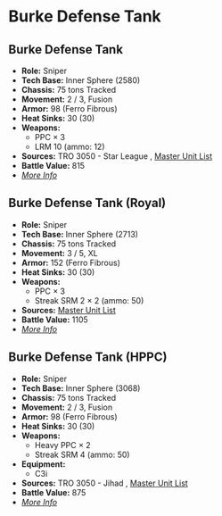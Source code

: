 # Burke Defense Tank 

## Burke Defense Tank 

- **Role:** Sniper 
- **Tech Base:** Inner Sphere (2580) 
- **Chassis:** 75 tons Tracked 
- **Movement:** 2 / 3, Fusion 
- **Armor:** 98 (Ferro Fibrous) 
- **Heat Sinks:** 30 (30) 
- **Weapons:** 
  - PPC × 3 
  - LRM 10 (ammo: 12) 
- **Sources:** TRO 3050 - Star League , [Master Unit List](http://masterunitlist.info/Unit/Details/445) 
- **Battle Value:** 815 
- [*More Info*](burke_defense_tank/burke_defense_tank.md) 

## Burke Defense Tank (Royal) 

- **Role:** Sniper 
- **Tech Base:** Inner Sphere (2713) 
- **Chassis:** 75 tons Tracked 
- **Movement:** 3 / 5, XL 
- **Armor:** 152 (Ferro Fibrous) 
- **Heat Sinks:** 30 (30) 
- **Weapons:** 
  - PPC × 3 
  - Streak SRM 2 × 2 (ammo: 50) 
- **Sources:** [Master Unit List](http://masterunitlist.info/Unit/Details/444) 
- **Battle Value:** 1105 
- [*More Info*](burke_defense_tank/burke_defense_tank_royal.md) 

## Burke Defense Tank (HPPC) 

- **Role:** Sniper 
- **Tech Base:** Inner Sphere (3068) 
- **Chassis:** 75 tons Tracked 
- **Movement:** 2 / 3, Fusion 
- **Armor:** 98 (Ferro Fibrous) 
- **Heat Sinks:** 30 (30) 
- **Weapons:** 
  - Heavy PPC × 2 
  - Streak SRM 4 (ammo: 50) 
- **Equipment:** 
  - C3i 
- **Sources:** TRO 3050 - Jihad , [Master Unit List](http://masterunitlist.info/Unit/Details/443) 
- **Battle Value:** 875 
- [*More Info*](burke_defense_tank/burke_defense_tank_hppc.md) 

